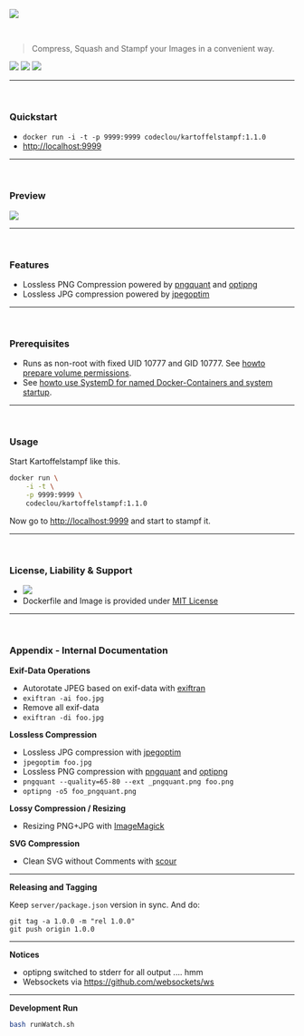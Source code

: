 [![](https://codeclou.github.io/kartoffelstampf/img/kartoffelstampf.svg)](https://github.com/codeclou/kartoffelstampf/)


<p>&nbsp;</p>

> Compress, Squash and Stampf your Images in a convenient way.

[![](https://codeclou.github.io/doc/badges/generated/docker-image-size-19.svg)](https://hub.docker.com/r/codeclou/kartoffelstampf/tags/) [![](https://codeclou.github.io/doc/badges/generated/docker-from-alpine-3.5.svg)](https://alpinelinux.org/) [![](https://codeclou.github.io/doc/badges/generated/docker-run-as-non-root.svg)](https://docs.docker.com/engine/reference/builder/#/user)

-----
 
<p>&nbsp;</p>

### Quickstart

 * `docker run -i -t -p 9999:9999 codeclou/kartoffelstampf:1.1.0`
 * [http://localhost:9999](http://localhost:9999)


-----

&nbsp;

### Preview

[![](https://codeclou.github.io/kartoffelstampf/img/demo.gif)](https://github.com/codeclou/kartoffelstampf/)


-----

&nbsp;

### Features

 * Lossless PNG Compression powered by [pngquant](https://pngquant.org/) and [optipng](https://de.wikipedia.org/wiki/OptiPNG)
 * Lossless JPG compression powered by [jpegoptim](https://github.com/tjko/jpegoptim)

-----

&nbsp;

### Prerequisites

 * Runs as non-root with fixed UID 10777 and GID 10777. See [howto prepare volume permissions](https://github.com/codeclou/doc/blob/master/docker/README.md).
 * See [howto use SystemD for named Docker-Containers and system startup](https://github.com/codeclou/doc/blob/master/docker/README.md).

-----

&nbsp;


### Usage


Start Kartoffelstampf like this.

```bash
docker run \
    -i -t \
    -p 9999:9999 \
    codeclou/kartoffelstampf:1.1.0
```

Now go to [http://localhost:9999](http://localhost:9999) and start to stampf it. 



-----

&nbsp;

### License, Liability & Support

 * [![](https://codeclou.github.io/doc/docker-warranty-notice.svg?v1)](https://github.com/codeclou/kartoffelstampf/blob/master/LICENSE.md)
 * Dockerfile and Image is provided under [MIT License](https://github.com/codeclou/kartoffelstampf/blob/master/LICENSE.md)

-----

&nbsp;

### Appendix - Internal Documentation

**Exif-Data Operations**

 * Autorotate JPEG based on exif-data with [exiftran](http://manpages.ubuntu.com/manpages/zesty/man1/exiftran.1.html)
  * `exiftran -ai foo.jpg`
 * Remove all exif-data  
  * `exiftran -di foo.jpg`

**Lossless Compression**

 * Lossless JPG compression with [jpegoptim](https://github.com/tjko/jpegoptim)
  * `jpegoptim foo.jpg`
 * Lossless PNG compression with [pngquant](https://pngquant.org/) and [optipng](https://de.wikipedia.org/wiki/OptiPNG)
  * `pngquant --quality=65-80 --ext _pngquant.png foo.png`
  * `optipng -o5 foo_pngquant.png`

**Lossy Compression / Resizing**

 * Resizing PNG+JPG with [ImageMagick](https://de.wikipedia.org/wiki/ImageMagick)

**SVG Compression**

 * Clean SVG without Comments with [scour](https://github.com/scour-project/scour)

----

**Releasing and Tagging**

Keep `server/package.json` version in sync. And do:

```
git tag -a 1.0.0 -m "rel 1.0.0"
git push origin 1.0.0
```

----

**Notices**

 * optipng switched to stderr for all output .... hmm
 * Websockets via https://github.com/websockets/ws
 
 
---
 
**Development Run**

```bash
bash runWatch.sh
```